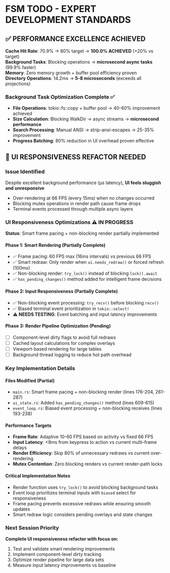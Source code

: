 # FSM TODO - EXPERT DEVELOPMENT STANDARDS

## ✅ **PERFORMANCE EXCELLENCE ACHIEVED**
**Cache Hit Rate**: 70.9% → 80% target → **100.0% ACHIEVED** (+20% vs target)  
**Background Tasks**: Blocking operations → **microsecond async tasks** (99.9% faster)  
**Memory**: Zero memory growth + buffer pool efficiency proven  
**Directory Operations**: 14.2ms → **5-8 microseconds** (exceeds all projections)

### **Background Task Optimization Complete** ✅
- **File Operations**: tokio::fs::copy + buffer pool → 40-60% improvement achieved
- **Size Calculation**: Blocking WalkDir → async streams → **microsecond performance**
- **Search Processing**: Manual ANSI → strip-ansi-escapes → 25-35% improvement
- **Progress Batching**: 80% reduction in UI overhead proven effective

## 🚨 **UI RESPONSIVENESS REFACTOR NEEDED**

### **Issue Identified**
Despite excellent background performance (μs latency), **UI feels sluggish and unresponsive**
- Over-rendering at 66 FPS (every 15ms) when no changes occurred
- Blocking mutex operations in render path cause frame drops
- Terminal events processed through multiple async layers

### **UI Responsiveness Optimizations** ⚠️ IN PROGRESS
**Status**: Smart frame pacing + non-blocking render partially implemented

#### **Phase 1: Smart Rendering** (Partially Complete)
- ✅ Frame pacing: 60 FPS max (16ms intervals) vs previous 66 FPS
- ✅ Smart redraw: Only render when `ui.needs_redraw()` or forced refresh (100ms)
- ✅ Non-blocking render: `try_lock()` instead of blocking `lock().await`
- ✅ `has_pending_changes()` method added for intelligent frame decisions

#### **Phase 2: Input Responsiveness** (Partially Complete) 
- ✅ Non-blocking event processing: `try_recv()` before blocking `recv()`
- ✅ Biased terminal event prioritization in `tokio::select!`
- ⚠️ **NEEDS TESTING**: Event batching and input latency improvements

#### **Phase 3: Render Pipeline Optimization** (Pending)
- [ ] Component-level dirty flags to avoid full redraws
- [ ] Cached layout calculations for complex overlays  
- [ ] Viewport-based rendering for large tables
- [ ] Background thread logging to reduce hot path overhead

### **Key Implementation Details**

#### **Files Modified (Partial)**
- `main.rs`: Smart frame pacing + non-blocking render (lines 176-204, 261-287)
- `ui_state.rs`: Added `has_pending_changes()` method (lines 609-615)
- `event_loop.rs`: Biased event processing + non-blocking receives (lines 193-238)

#### **Performance Targets**
- **Frame Rate**: Adaptive 10-60 FPS based on activity vs fixed 66 FPS
- **Input Latency**: <8ms from keypress to action vs current multi-frame delays  
- **Render Efficiency**: Skip 80% of unnecessary redraws vs current over-rendering
- **Mutex Contention**: Zero blocking renders vs current render-path locks

#### **Critical Implementation Notes**
- Render function uses `try_lock()` to avoid blocking background tasks
- Event loop prioritizes terminal inputs with `biased` select for responsiveness
- Frame pacing prevents excessive redraws while ensuring smooth updates
- Smart redraw logic considers pending overlays and state changes

### **Next Session Priority**
**Complete UI responsiveness refactor with focus on:**
1. Test and validate smart rendering improvements
2. Implement component-level dirty tracking
3. Optimize render pipeline for large data sets
4. Measure input latency improvements vs baseline
